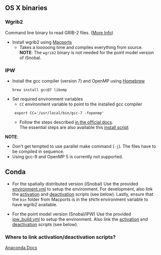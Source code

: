 ## OS X binaries
### Wgrib2
Command line binary to read GRIB-2 files.
([More Info](https://www.cpc.ncep.noaa.gov/products/wesley/wgrib2/))

* Install wgrib2 using [Macports](https://www.macports.org/)
  * Takes a looooong time and compiles everything from source.  
    __NOTE__: The `wgrib2` binary is not needed for the point model version of iSnobal.

### IPW
* Install the gcc compiler (version 7) and OpenMP using [Homebrew](https://brew.sh/)
    ```shell script
    brew install gcc@7 libomp
    ```
* Set required environment variables
  * `CC` environment variable to point to the installed gcc compiler
   ```shell script
    export CC='/usr/local/bin/gcc-7 -fopenmp'
    ```
  * Follow the steps described [in the official docs](https://github.com/USDA-ARS-NWRC/ipw/blob/master/Install).  
    The essential steps are also available this [install script](../conda/install_ipw.sh)
  
 __NOTE__:
 * Don't get tempted to use parallel make command (`-j`). The files have to be compiled in sequence.
 * Using gcc-9 and OpenMP 5 is currently not supported.

## Conda
* For the spatially distributed version (iSnobal)
Use the provided [environment.yml](../conda/environment.yml) to setup the 
environment. For development, also link the [activation](../conda/isnoda-activate.sh)
and [deactivation](../conda/isnoda-deactivate.sh) scripts (see below).
Lastly, ensure that the  `bin` folder from Macports is in the `$PATH` environment
variable to have wgrib2 available.

* For the point model version (Snobal/IPW)
Use the provided [ipw_build.yml](../conda/ipw_build.yml) to setup the environment.
Also link the [activation](../conda/ipw-activate.sh)
and [deactivation](../conda/ipw-deactivate.sh) scripts (see below).

### Where to link activation/deactivation scripts?
[Anaconda Docs](https://conda.io/projects/conda/en/latest/user-guide/tasks/manage-environments.html#saving-environment-variables)

